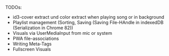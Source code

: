 TODOs:

- id3-cover extract und color extract when playing song or in background
- Playlist management (Sorting, Saving (Saving File-HAndle in indexedDB (Serialization in Chrome 82))
- Visuals via UserMediaInput from mic or system
- PWA file-associations
- Writing Meta-Tags
- Fullscreen Visuals

